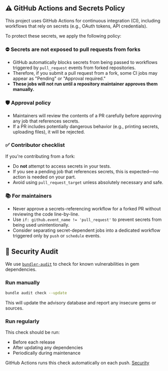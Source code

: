 ## ⚠️ GitHub Actions and Secrets Policy

This project uses GitHub Actions for continuous integration (CI), including workflows that rely on secrets (e.g., OAuth tokens, API credentials).

To protect these secrets, we apply the following policy:

### ⛔ Secrets are not exposed to pull requests from forks

- GitHub automatically blocks secrets from being passed to workflows triggered by `pull_request` events from forked repositories.
- Therefore, if you submit a pull request from a fork, some CI jobs may appear as "Pending" or "Approval required."
- **These jobs will not run until a repository maintainer approves them manually.**

### 🛡 Approval policy

- Maintainers will review the contents of a PR carefully before approving any job that references secrets.
- If a PR includes potentially dangerous behavior (e.g., printing secrets, uploading files), it will be rejected.

### ✅ Contributor checklist

If you're contributing from a fork:

- Do **not** attempt to access secrets in your tests.
- If you see a pending job that references secrets, this is expected—no action is needed on your part.
- Avoid using `pull_request_target` unless absolutely necessary and safe.

### 📚 For maintainers

- Never approve a secrets-referencing workflow for a forked PR without reviewing the code line-by-line.
- Use `if: github.event_name != 'pull_request'` to prevent secrets from being used unintentionally.
- Consider separating secret-dependent jobs into a dedicated workflow triggered only by `push` or `schedule` events.

## 🔐 Security Audit

We use [`bundler-audit`](https://github.com/rubysec/bundler-audit) to check for known vulnerabilities in gem dependencies.

### Run manually

```bash
bundle audit check --update
```

This will update the advisory database and report any insecure gems or sources.

### Run regularly
This check should be run:

- Before each release
- After updating any dependencies
- Periodically during maintenance

GitHub Actions runs this check automatically on each push.
[Security](https://github.com/y-bonfire/google-drive-ruby-maintained/blob/main/SECURITY.md) 
